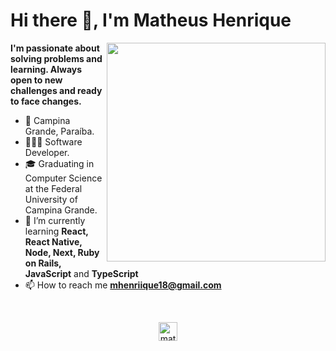 # Hi there 👋, I'm Matheus Henrique

<img align="right" src="https://user-images.githubusercontent.com/56003521/93805566-5005d780-fc1e-11ea-81ab-13e9d0ea569e.png" width="350"/>

**I'm passionate about solving problems and learning. Always open to new challenges and ready to face changes.**

- 📍 Campina Grande, Paraíba.
- 👨🏻‍💻 Software Developer.
- 🎓 Graduating in Computer Science at the Federal University of Campina Grande.
- 🌱 I’m currently learning **React, React Native, Node, Next, Ruby on Rails, JavaScript** and **TypeScript**
- 📫 How to reach me **mhenriique18@gmail.com**

<br />

<!-- <div>	
  <img src="https://github-readme-stats.vercel.app/api?username=matheusHG&count_private=true&show_icons=true&theme=tokyonight&include_all_commits=true"/>	
  <img src="https://github-readme-stats.vercel.app/api/top-langs/?username=matheusHG&layout=compact&count_private=true&show_icons=true&theme=tokyonight" />	
</div>

<br /> -->

<p align="center">
<a href="https://instagram.com/matheushgoliveira" target="blank"><img align="center" src="https://cdn.jsdelivr.net/npm/simple-icons@3.0.1/icons/instagram.svg" alt="matheushgo" height="30" width="30" /></a>
</p>


